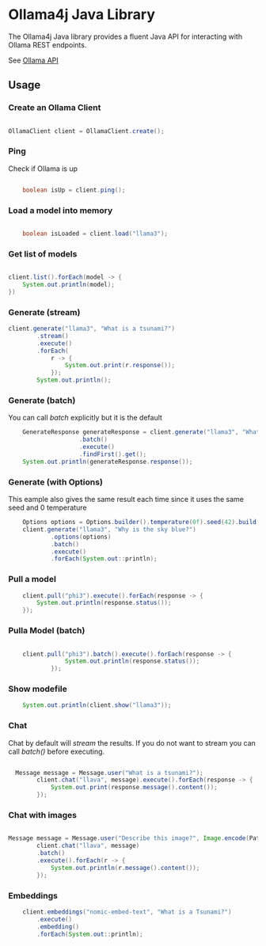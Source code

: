 # Ollama4j Java Library

The Ollama4j Java library provides a fluent Java API for interacting with Ollama REST endpoints.

See [Ollama API](https://github.com/ollama/ollama/blob/main/docs/api.md)

## Usage

### Create an Ollama Client

```java

OllamaClient client = OllamaClient.create();

```

### Ping

Check if Ollama is up

```java

    boolean isUp = client.ping();

```

### Load a model into memory

```java

    boolean isLoaded = client.load("llama3");

```

### Get list of models

```java

client.list().forEach(model -> {
    System.out.println(model);
})

```

### Generate (stream)

```java
client.generate("llama3", "What is a tsunami?")
        .stream()
        .execute()
        .forEach(
            r -> {
                System.out.print(r.response());
            });
        System.out.println();
```

### Generate (batch)

You can call _batch_ explicitly but it is the default

```java
    GenerateResponse generateResponse = client.generate("llama3", "What is a tsunami?")
                    .batch()
                    .execute()
                    .findFirst().get();
    System.out.println(generateResponse.response());
```

### Generate (with Options)

This eample also gives the same result each time since it uses the same seed and 0 temperature

```java
    Options options = Options.builder().temperature(0f).seed(42).build();
    client.generate("llama3", "Why is the sky blue?")
            .options(options)
            .batch()
            .execute()
            .forEach(System.out::println);
```

### Pull a model

```java
    client.pull("phi3").execute().forEach(response -> {
        System.out.println(response.status());
    });
```

### Pulla Model (batch)

```java

    client.pull("phi3").batch().execute().forEach(response -> {
                System.out.println(response.status());
            });
```

### Show modefile

```java
    System.out.println(client.show("llama3"));
```

### Chat

Chat by default will _stream_ the results. If you do not want to stream you can call _batch()_ before executing.

```java

  Message message = Message.user("What is a tsunami?");
        client.chat("llava", message).execute().forEach(response -> {
            System.out.print(response.message().content());
        });
```

### Chat with images

```java

Message message = Message.user("Describe this image?", Image.encode(Path.of("image.jpg")));
        client.chat("llava", message)
        .batch()
        .execute().forEach(r -> {
            System.out.println(r.message().content());
        });
```

### Embeddings

```java
    client.embeddings("nomic-embed-text", "What is a Tsunami?")
        .execute()
        .embedding()
        .forEach(System.out::println);
```
